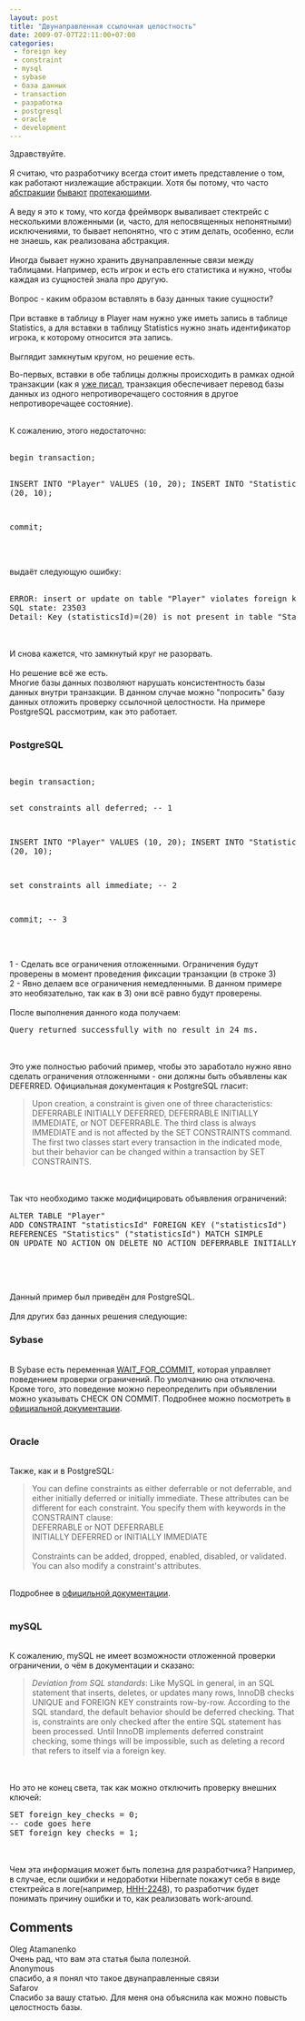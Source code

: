 ```yaml
---
layout: post
title: "Двунаправленная ссылочная целостность"
date: 2009-07-07T22:11:00+07:00
categories:
 - foreign key
 - constraint
 - mysql
 - sybase
 - база данных
 - transaction
 - разработка
 - postgresql
 - oracle
 - development
---
```


<div class='post'>
Здравствуйте.<br />
<br />
Я считаю, что разработчику всегда стоит иметь представление о том, как работают низлежащие абстракции. Хотя бы потому, что часто <a href="http://c2.com/cgi/wiki?LeakyAbstraction">абстракции</a> <a href="http://en.wikipedia.org/wiki/Leaky_abstraction">бывают</a> <a href="http://www.joelonsoftware.com/articles/LeakyAbstractions.html">протекающими</a>.<br />
<br />
А веду я это к тому, что когда фреймворк вываливает стектрейс с несколькими вложенными (и, часто, для непосвященных непонятными) исключениями, то бывает непонятно, что с этим делать, особенно, если не знаешь, как реализована абстракция.<br />
<br />
Иногда бывает нужно хранить двунаправленные связи между таблицами. Например, есть игрок и есть его статистика и нужно, чтобы каждая из сущностей знала про другую.<br />
<br />
Вопрос - каким образом вставлять в базу данных такие сущности?<br />
<br />
При вставке в таблицу в Player нам нужно уже иметь запись в таблице Statistics, а для вставки в таблицу Statistics нужно знать идентификатор игрока, к которому относится эта запись.<br />
<br />
Выглядит замкнутым кругом, но решение есть.<br />
<p>Во-первых, вставки в обе таблицы должны происходить в рамках одной транзакции (как я <a href="http://www.blogger.com/2009/04/blog-post_24.html">уже писал</a>, транзакция обеспечивает перевод базы данных из одного непротиворечащего состояния в другое непротиворечащее состояние).<br />
</p><br />
К сожалению, этого недостаточно:<br />
<br />
<pre class="brush: sql">begin transaction;

INSERT INTO "Player"  VALUES (10, 20);
INSERT INTO "Statistics"  VALUES (20, 10);

commit;
</pre><br />
<br />
выдаёт следующую ошибку:<br />
<br />
<pre class="brush: plain">ERROR: insert or update on table "Player" violates foreign key constraint "statisticsId"
SQL state: 23503
Detail: Key (statisticsId)=(20) is not present in table "Statistics".
</pre><br />
<br />
И снова кажется, что замкнутый круг не разорвать.<br />
<br />
Но решение всё же есть.<br />
Многие базы данных позволяют нарушать консистентность базы данных внутри транзакции. В данном случае можно "попросить" базу данных отложить проверку ссылочной целостности. На примере PostgreSQL рассмотрим, как это работает.<br />
<br />
<h3>PostgreSQL</h3><br />
<pre class="brush: sql">begin transaction;

set constraints all deferred; -- 1

INSERT INTO "Player"  VALUES (10, 20);
INSERT INTO "Statistics"  VALUES (20, 10);

set constraints all immediate; -- 2

commit; -- 3
</pre><br />
<br />
1 - Сделать все ограничения отложенными. Ограничения будут проверены в момент проведения фиксации транзакции (в строке 3)<br />
2 - Явно делаем все ограничения немедленными. В данном примере это необязательно, так как в 3) они всё равно будут проверены.<br />
<br />
После выполнения данного кода получаем:<br />
<pre class="brush: plain">Query returned successfully with no result in 24 ms.
</pre><br />
<br />
Это уже полностью рабочий пример, чтобы это заработало нужно явно сделать ограничения отложенными - они должны быть объявлены как DEFERRED. Официальная документация к PostgreSQL гласит:<br />
<blockquote>Upon creation, a constraint is given one of three characteristics: DEFERRABLE INITIALLY DEFERRED, DEFERRABLE INITIALLY IMMEDIATE, or NOT DEFERRABLE. The third class is always IMMEDIATE and is not affected by the SET CONSTRAINTS command. The first two classes start every transaction in the indicated mode, but their behavior can be changed within a transaction by SET CONSTRAINTS.</blockquote><br />
<br />
Так что необходимо также модифицировать объявления ограничений:<br />
<pre class="brush: sql">ALTER TABLE "Player"
ADD CONSTRAINT "statisticsId" FOREIGN KEY ("statisticsId")
REFERENCES "Statistics" ("statisticsId") MATCH SIMPLE
ON UPDATE NO ACTION ON DELETE NO ACTION DEFERRABLE INITIALLY IMMEDIATE;

</pre><br />
<br />
Данный пример был приведён для PostgreSQL.<br />
<br />
Для других баз данных решения следующие:<br />
<h3>Sybase</h3><br />
В Sybase есть переменная <a href="http://manuals.sybase.com/onlinebooks/group-sasarc/awg0600e/dbugen6/@Generic__BookTextView/26075;hf=0;pt=25811">WAIT_FOR_COMMIT</a>, которая управляет поведением проверки ограничений. По умолчанию она отключена. Кроме того, это поведение можно переопределить при объявлении можно указывать CHECK ON COMMIT. Подробнее можно посмотреть в <a href="http://manuals.sybase.com/onlinebooks/group-pbarc/conn5/sqlug/@Generic__BookTextView/39397%3Bpt=39951">официальной документации</a>.<br />
<br />
<h3>Oracle</h3><br />
Также, как и в PostgreSQL:<br />
<blockquote>You can define constraints as either deferrable or not deferrable, and either initially deferred or initially immediate. These attributes can be different for each constraint. You specify them with keywords in the CONSTRAINT clause:<br />
DEFERRABLE or NOT DEFERRABLE<br />
INITIALLY DEFERRED or INITIALLY IMMEDIATE<br />
<br />
Constraints can be added, dropped, enabled, disabled, or validated. You can also modify a constraint's attributes.<br />
</blockquote><br />
Подробнее в <a href="http://download.oracle.com/docs/cd/B10501_01/server.920/a96524/c22integ.htm#4666">официльной документации</a>.<br />
<br />
<h3>mySQL</h3><br />
К сожалению, mySQL не имеет возможности отложенной проверки ограничении, о чём в документации и сказано:<br />
<blockquote><em>Deviation from SQL standards</em>: Like MySQL in general, in an SQL statement that inserts, deletes, or updates many rows, InnoDB checks UNIQUE and FOREIGN KEY constraints row-by-row. According to the SQL standard, the default behavior should be deferred checking. That is, constraints are only checked after the entire SQL statement has been processed. Until InnoDB implements deferred constraint checking, some things will be impossible, such as deleting a record that refers to itself via a foreign key.</blockquote><br />
<br />
Но это не конец света, так как можно отключить проверку внешних ключей:<br />
<pre class="brush: sql">SET foreign_key_checks = 0;
-- code goes here
SET foreign_key_checks = 1;
</pre><br />
<br />
Чем эта информация может быть полезна для разработчика? Например, в случае, если ошибки и недоработки Hibernate покажут себя в виде стектрейса в логе(например, <a href="http://opensource.atlassian.com/projects/hibernate/browse/HHH-2248">HHH-2248</a>), то разработчик будет понимать причину ошибки и то, как реализовать work-around.</div>
<h2>Comments</h2>
<div class='comments'>
<div class='comment'>
<div class='author'>Oleg Atamanenko</div>
<div class='content'>
Очень рад, что вам эта статья была полезной.</div>
</div>
<div class='comment'>
<div class='author'>Anonymous</div>
<div class='content'>
спасибо, а я понял что такое двунаправленные связи</div>
</div>
<div class='comment'>
<div class='author'>Safarov</div>
<div class='content'>
Спасибо за вашу статью. Для меня она объяснила как можно повысть целостность базы.</div>
</div>
</div>
